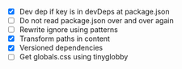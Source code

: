 - [x] Dev dep if key is in devDeps at package.json
- [ ] Do not read package.json over and over again
- [ ] Rewrite ignore using patterns
- [x] Transform paths in content
- [x] Versioned dependencies
- [ ] Get globals.css using tinyglobby
